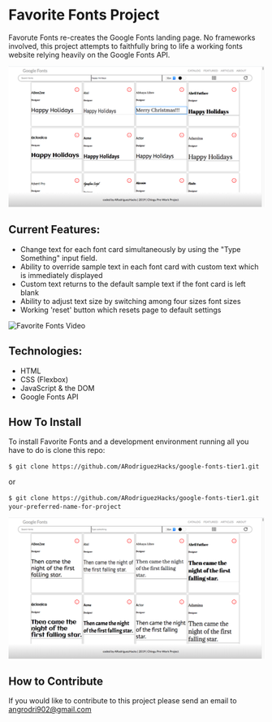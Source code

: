 # Favorite Fonts Project

Favorute Fonts re-creates the Google Fonts landing page. No frameworks involved, this project attempts to faithfully bring to life a working fonts website relying heavily on the Google Fonts API.

![Favorite Fonts 1](assets/imgs/Fav_Fonts_1.png)

## Current Features:
* Change text for each font card simultaneously by using the "Type Something" input field.
* Ability to override sample text in each font card with custom text which is immediately displayed
* Custom text returns to the default sample text if the font card is left blank
* Ability to adjust text size by switching among four sizes font sizes
* Working 'reset' button which resets page to default settings

![Favorite Fonts Video](https://media.giphy.com/media/LppUHjiZVClu9IUDsL/giphy.gif)

## Technologies:
* HTML
* CSS (Flexbox)
* JavaScript  & the DOM
* Google Fonts API

## How To Install

To install Favorite Fonts and a development environment running all you have to do is clone this repo:

`$ git clone https://github.com/ARodriguezHacks/google-fonts-tier1.git`

or

`$ git clone https://github.com/ARodriguezHacks/google-fonts-tier1.git your-preferred-name-for-project`

![Favorite Fonts 3](assets/imgs/Fav_Fonts_3.png)

## How to Contribute

If you would like to contribute to this project please send an email to angrodri902@gmail.com
